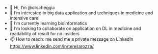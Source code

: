 - 👋 Hi, I’m @drscheggia
- 👀 I’m interested in big data application and techniques in medicine and intensive care
- 🌱 I’m currently learning bioinformatics
- 💞️ I’m looking to collaborate on application on DL in medicine and readability of result for no insiders
- 📫 How to reach: me send me a private message on LinkedIn https://www.linkedin.com/in/teresarozza/

<!---
drscheggia/drscheggia is a ✨ special ✨ repository because its `README.md` (this file) appears on your GitHub profile.
You can click the Preview link to take a look at your changes.
--->
